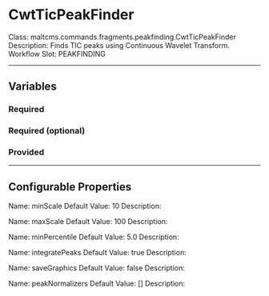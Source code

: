 <h1>CwtTicPeakFinder</h1>
Class: maltcms.commands.fragments.peakfinding.CwtTicPeakFinder
Description: Finds TIC peaks using Continuous Wavelet Transform.
Workflow Slot: PEAKFINDING

---

<h2>Variables</h2>
<h3>Required</h3>

<h3>Required (optional)</h3>

<h3>Provided</h3>


---

<h2>Configurable Properties</h2>
Name: minScale
Default Value: 10
Description: 

Name: maxScale
Default Value: 100
Description: 

Name: minPercentile
Default Value: 5.0
Description: 

Name: integratePeaks
Default Value: true
Description: 

Name: saveGraphics
Default Value: false
Description: 

Name: peakNormalizers
Default Value: []
Description: 


